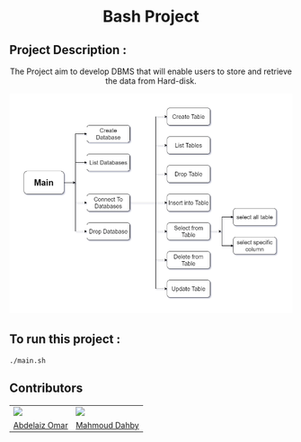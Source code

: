 <h1 align="center"> Bash Project </h1>

## Project Description   :  
<p align="center">
The Project aim to develop DBMS that will enable users to store and retrieve the data from Hard-disk. 
</p>
<p align="center">
<img src="diagram.png" >  
</p>

## To run this project  :   

```console
./main.sh
```

## Contributors
<table>
   <tr>
    <td>
      <img src="https://avatars.githubusercontent.com/u/61574114?v=4"></img>
    </td>
    <td>
      <img src="https://avatars.githubusercontent.com/u/99130650?v=4"></img>
    </td>
  </tr>
  <tr>
    <td>
      <a href="https://github.com/aomarabdelaziz"> Abdelaiz Omar </a>
    </td>
     <td>
      <a href="https://github.com/mahmouddahaby"> Mahmoud Dahby </a>
    </td>
  </tr>
</table>

